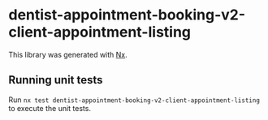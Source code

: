 # dentist-appointment-booking-v2-client-appointment-listing

This library was generated with [Nx](https://nx.dev).

## Running unit tests

Run `nx test dentist-appointment-booking-v2-client-appointment-listing` to execute the unit tests.
